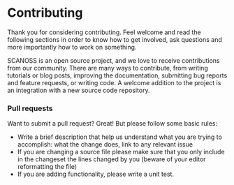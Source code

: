 <!--
SPDX-FileCopyrightText: 2024 2024 SCAN Open Source Software SL (scanoss.com)
SPDX-FileContributor: [Author Name(s)] <[Optional: Email Address(es)]>

SPDX-License-Identifier: CC0-1.0
-->

# Contributing
Thank you for considering contributing. Feel welcome and read the following sections
in order to know how to get involved, ask questions and more importantly how to work on something.

SCANOSS is an open source project, and we love to receive contributions from our community.
There are many ways to contribute, from writing tutorials or blog posts, improving the documentation, submitting bug reports and feature requests, or writing code.
A welcome addition to the project is an integration with a new source code repository.

### Pull requests

Want to submit a pull request? Great! But please follow some basic rules:

- Write a brief description that help us understand what you are trying to accomplish: what the change does, link to any relevant issue
- If you are changing a source file please make sure that you only include in the changeset the lines changed by you (beware of your editor reformatting the file)
- If you are adding functionality, please write a unit test.
